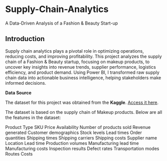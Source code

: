 # Supply-Chain-Analytics
A Data-Driven Analysis of a Fashion &amp; Beauty Start-up

## **Introduction** 

Supply chain analytics plays a pivotal role in optimizing operations, reducing costs, and improving profitability. This project analyzes the supply chain of a Fashion & Beauty startup, focusing on makeup products, to uncover key insights into revenue trends, supplier performance, logistics efficiency, and product demand. Using Power BI, I transformed raw supply chain data into actionable business intelligence, helping stakeholders make informed decisions.

**Data Source**

The dataset for this project was obtained from the **Kaggle**. [Access it here]([https://data.police.uk/data/](https://www.kaggle.com/datasets/amirmotefaker/supply-chain-dataset)).

The dataset is based on the supply chain of Makeup products. Below are all the features in the dataset:

Product Type
SKU
Price
Availability
Number of products sold
Revenue generated
Customer demographics
Stock levels
Lead times
Order quantities
Shipping times
Shipping carriers
Shipping costs
Supplier name
Location
Lead time
Production volumes
Manufacturing lead time
Manufacturing costs
Inspection results
Defect rates
Transportation modes
Routes
Costs

